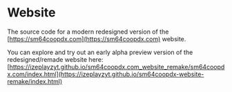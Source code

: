 # Website
The source code for a modern redesigned version of the [https://sm64coopdx.com](https://sm64coopdx.com) website.

You can explore and try out an early alpha preview version of the redesigned/remade website here: [https://izeplayzyt.github.io/sm64coopdx.com_website_remake/sm64coopdx.com/index.html](https://izeplayzyt.github.io/sm64coopdx-website-remake/index.html)
